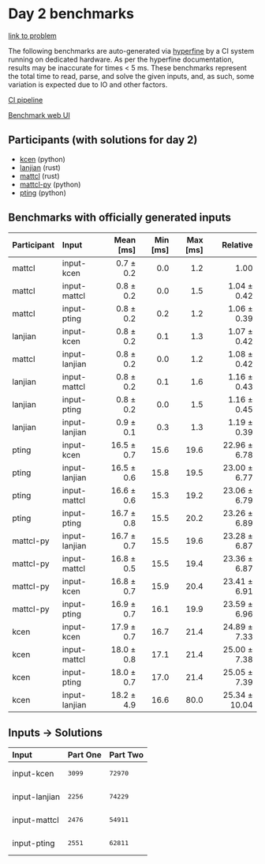 # Day 2 benchmarks

[link to problem](https://adventofcode.com/2023/day/2)

The following benchmarks are auto-generated via
[hyperfine](https://github.com/sharkdp/hyperfine) by a CI system running on
dedicated hardware. As per the hyperfine documentation, results may be
inaccurate for times < 5 ms. These benchmarks represent the total time to read,
parse, and solve the given inputs, and, as such, some variation is expected due
to IO and other factors.

[CI pipeline](http://ci.papercode.net:8080/teams/main/pipelines/aoc2023)

[Benchmark web UI](https://aoc.ancalagon.black)


## Participants (with solutions for day 2)

- [kcen](https://github.com/kcen/aoc2023) (python)
- [lanjian](https://github.com/lanjian/aoc-2023) (rust)
- [mattcl](https://github.com/mattcl/aoc2023) (rust)
- [mattcl-py](https://github.com/mattcl/aoc2023-py) (python)
- [pting](https://github.com/pting/aoc2023) (python)


## Benchmarks with officially generated inputs

| Participant | Input | Mean [ms] | Min [ms] | Max [ms] | Relative |
|:---|:---|---:|---:|---:|---:|
| mattcl | input-kcen | 0.7 ± 0.2 | 0.0 | 1.2 | 1.00 |
| mattcl | input-mattcl | 0.8 ± 0.2 | 0.0 | 1.5 | 1.04 ± 0.42 |
| mattcl | input-pting | 0.8 ± 0.2 | 0.2 | 1.2 | 1.06 ± 0.39 |
| lanjian | input-kcen | 0.8 ± 0.2 | 0.1 | 1.3 | 1.07 ± 0.42 |
| mattcl | input-lanjian | 0.8 ± 0.2 | 0.0 | 1.2 | 1.08 ± 0.42 |
| lanjian | input-mattcl | 0.8 ± 0.2 | 0.1 | 1.6 | 1.16 ± 0.43 |
| lanjian | input-pting | 0.8 ± 0.2 | 0.0 | 1.5 | 1.16 ± 0.45 |
| lanjian | input-lanjian | 0.9 ± 0.1 | 0.3 | 1.3 | 1.19 ± 0.39 |
| pting | input-kcen | 16.5 ± 0.7 | 15.6 | 19.6 | 22.96 ± 6.78 |
| pting | input-lanjian | 16.5 ± 0.6 | 15.8 | 19.5 | 23.00 ± 6.77 |
| pting | input-mattcl | 16.6 ± 0.6 | 15.3 | 19.2 | 23.06 ± 6.79 |
| pting | input-pting | 16.7 ± 0.8 | 15.5 | 20.2 | 23.26 ± 6.89 |
| mattcl-py | input-lanjian | 16.7 ± 0.7 | 15.5 | 19.6 | 23.28 ± 6.87 |
| mattcl-py | input-mattcl | 16.8 ± 0.5 | 15.5 | 19.4 | 23.36 ± 6.87 |
| mattcl-py | input-kcen | 16.8 ± 0.7 | 15.9 | 20.4 | 23.41 ± 6.91 |
| mattcl-py | input-pting | 16.9 ± 0.7 | 16.1 | 19.9 | 23.59 ± 6.96 |
| kcen | input-kcen | 17.9 ± 0.7 | 16.7 | 21.4 | 24.89 ± 7.33 |
| kcen | input-mattcl | 18.0 ± 0.8 | 17.1 | 21.4 | 25.00 ± 7.38 |
| kcen | input-pting | 18.0 ± 0.7 | 17.0 | 21.4 | 25.05 ± 7.39 |
| kcen | input-lanjian | 18.2 ± 4.9 | 16.6 | 80.0 | 25.34 ± 10.04 |


## Inputs -> Solutions

| Input | Part One | Part Two |
|:---|:---|:---|
|input-kcen|<pre>3099</pre>|<pre>72970</pre>|
|input-lanjian|<pre>2256</pre>|<pre>74229</pre>|
|input-mattcl|<pre>2476</pre>|<pre>54911</pre>|
|input-pting|<pre>2551</pre>|<pre>62811</pre>|